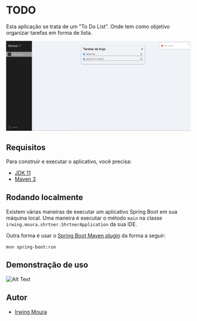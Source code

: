 
# TODO

Esta aplicação se trata de um "To Do List". Onde tem como objetivo organizar tarefas em forma de lista.

![interface](https://github.com/irwing-moura/todo/blob/master/todo-demo.png?raw=true)

## Requisitos

Para construir e executar o aplicativo, você precisa:

- [JDK 11](https://www.oracle.com/br/java/technologies/javase/jdk11-archive-downloads.html)
- [Maven 3](https://maven.apache.org)

## Rodando localmente


Existem várias maneiras de executar um aplicativo Spring Boot em sua máquina local. Uma maneira é executar o método `main` na classe ` irwing.moura.shrtner.ShrtnerApplication` da sua IDE.

Outra forma é usar o  [Spring Boot Maven plugin](https://docs.spring.io/spring-boot/docs/current/reference/html/build-tool-plugins-maven-plugin.html) da forma a seguir:

```shell
mvn spring-boot:run
```



## Demonstração de uso

![Alt Text](https://media.giphy.com/media/vPE7Ay4xMIKpKkGdpd/giphy.gif)
## Autor

- [Irwing Moura](https://github.com/irwing-moura)

